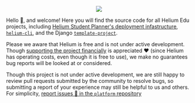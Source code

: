 <p align="center"><img src="https://www.heliumedu.com/assets/img/logo_full_blue.png" /></p>

Hello 👋, and welcome! Here you will find the source code for all Helium Edu projects, including [Helium Student Planner's deployment infastructure](https://github.com/heliumedu/deploy), [`helium-cli`](https://github.com/HeliumEdu/heliumcli), and the Django [`template-project`](https://github.com/HeliumEdu/template-project).

Please we aware that Helium is free and is not under active development. Though [supporting the project financially](https://github.com/sponsors/alexdlaird) is appreciated ❤️ (since Helium has operating costs, even though it is free to use), we make no guarantees bug reports will be looked at or considered.

Though this project is not under active development, we are still happy to review pull requests submitted by the community to resolve bugs, so submitting a report of your experience may still be helpful to us and others. For simplicity, [report issues 🐛 in the `platform` repository](https://github.com/HeliumEdu/platform/issues/new?assignees=&labels=bug&projects=&template=bug-report.yml)
